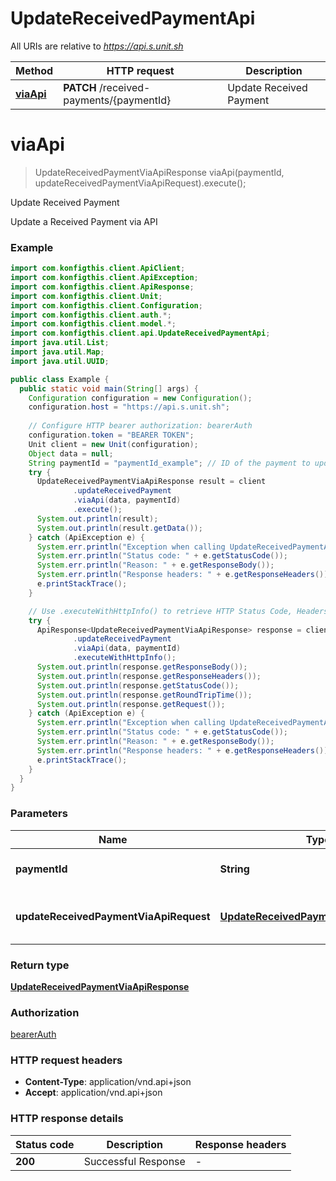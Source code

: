 # UpdateReceivedPaymentApi

All URIs are relative to *https://api.s.unit.sh*

| Method | HTTP request | Description |
|------------- | ------------- | -------------|
| [**viaApi**](UpdateReceivedPaymentApi.md#viaApi) | **PATCH** /received-payments/{paymentId} | Update Received Payment |


<a name="viaApi"></a>
# **viaApi**
> UpdateReceivedPaymentViaApiResponse viaApi(paymentId, updateReceivedPaymentViaApiRequest).execute();

Update Received Payment

Update a Received Payment via API 

### Example
```java
import com.konfigthis.client.ApiClient;
import com.konfigthis.client.ApiException;
import com.konfigthis.client.ApiResponse;
import com.konfigthis.client.Unit;
import com.konfigthis.client.Configuration;
import com.konfigthis.client.auth.*;
import com.konfigthis.client.model.*;
import com.konfigthis.client.api.UpdateReceivedPaymentApi;
import java.util.List;
import java.util.Map;
import java.util.UUID;

public class Example {
  public static void main(String[] args) {
    Configuration configuration = new Configuration();
    configuration.host = "https://api.s.unit.sh";
    
    // Configure HTTP bearer authorization: bearerAuth
    configuration.token = "BEARER TOKEN";
    Unit client = new Unit(configuration);
    Object data = null;
    String paymentId = "paymentId_example"; // ID of the payment to update
    try {
      UpdateReceivedPaymentViaApiResponse result = client
              .updateReceivedPayment
              .viaApi(data, paymentId)
              .execute();
      System.out.println(result);
      System.out.println(result.getData());
    } catch (ApiException e) {
      System.err.println("Exception when calling UpdateReceivedPaymentApi#viaApi");
      System.err.println("Status code: " + e.getStatusCode());
      System.err.println("Reason: " + e.getResponseBody());
      System.err.println("Response headers: " + e.getResponseHeaders());
      e.printStackTrace();
    }

    // Use .executeWithHttpInfo() to retrieve HTTP Status Code, Headers and Request
    try {
      ApiResponse<UpdateReceivedPaymentViaApiResponse> response = client
              .updateReceivedPayment
              .viaApi(data, paymentId)
              .executeWithHttpInfo();
      System.out.println(response.getResponseBody());
      System.out.println(response.getResponseHeaders());
      System.out.println(response.getStatusCode());
      System.out.println(response.getRoundTripTime());
      System.out.println(response.getRequest());
    } catch (ApiException e) {
      System.err.println("Exception when calling UpdateReceivedPaymentApi#viaApi");
      System.err.println("Status code: " + e.getStatusCode());
      System.err.println("Reason: " + e.getResponseBody());
      System.err.println("Response headers: " + e.getResponseHeaders());
      e.printStackTrace();
    }
  }
}

```

### Parameters

| Name | Type | Description  | Notes |
|------------- | ------------- | ------------- | -------------|
| **paymentId** | **String**| ID of the payment to update | |
| **updateReceivedPaymentViaApiRequest** | [**UpdateReceivedPaymentViaApiRequest**](UpdateReceivedPaymentViaApiRequest.md)| Update Received Payment Request | |

### Return type

[**UpdateReceivedPaymentViaApiResponse**](UpdateReceivedPaymentViaApiResponse.md)

### Authorization

[bearerAuth](../README.md#bearerAuth)

### HTTP request headers

 - **Content-Type**: application/vnd.api+json
 - **Accept**: application/vnd.api+json

### HTTP response details
| Status code | Description | Response headers |
|-------------|-------------|------------------|
| **200** | Successful Response |  -  |

